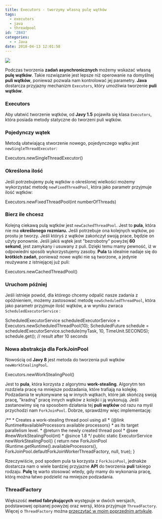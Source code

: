 ```yaml
---
title: Executors - tworzymy własną pulę wątków
tags:
  - executors
  - java
  - threadpool
id: '2843'
categories:
  - - Java
date: 2018-04-13 12:01:58
---
```


![](http://codecouple.pl/wp-content/uploads/2017/02/java-logo.png)

Podczas tworzenia **zadań asynchronicznych** możemy wskazać własną **pulę wątków**. Takie rozwiązanie jest lepsze niż operowanie na domyślnej **puli wątków**, ponieważ pozwala nam kontrolować jej parametry. **Java** dostarcza przyjazny mechanizm `Executors`, który umożliwia tworzenie **puli wątków**.
<!-- more -->
### Executors

Aby ułatwić tworzenie wątków, od **Javy 1.5** pojawiła się klasa `Executors`, która posiada metody statyczne do tworzeni puli wątków.

### Pojedynczy wątek

Metodą ułatwiającą stworzenie nowego, pojedynczego wątku jest `newSingleThreadExecutor`:

Executors.newSingleThreadExecutor()

### Określona ilość

Jeśli potrzebujemy pulę wątków o określonej wielkości możemy wykorzystać metodę `newFixedThreadPool`, która jako parametr przyjmuje ilość wątków:

Executors.newFixedThreadPool(int numberOfThreads)

### Bierz ile chcesz

Kolejną ciekawą pulą wątków jest `newCachedThreadPool`. Jest to **pula**, która nie ma **określonego rozmiaru.** Jeśli potrzebuje ona kolejnych wątków, po prostu je tworzy. Jeśli któryś z wątków zakończył swoją prace, będzie on użyty ponownie. Jeśli jakiś wątek jest "bezrobotny" powyżej **60 sekund**, jest zamykany i usuwany z puli. Dzięki temu mamy pewność, iż w odpowiedni sposób wykorzystujemy zasoby. **Pula** ta idealnie nadaje się do **krótkich zadań**, ponieważ nowe wątki nie są tworzone, a jedynie reużywane z istniejącej już puli:

Executors.newCachedThreadPool()

### Uruchom później

Jeśli istnieje powód, dla którego chcemy odpalić nasze zadania z opóźnieniem, możemy zastosować metodę `newScheduledThreadPool`, która jako parametr przyjmuje ilość wątków, a w wyniku zwraca `ScheduledExecutorService` :

ScheduledExecutorService scheduledExecutorService = Executors.newScheduledThreadPool(10);
ScheduledFuture<String> schedule = scheduledExecutorService.schedule(myTask, 10, TimeUnit.SECONDS);
schedule.get(); // result after 10 seconds

### Nowa abstrakcja dla ForkJoinPool

Nowością od **Javy 8** jest metoda do tworzenia puli wątków `newWorkStealingPool`.

Executors.newWorkStealingPool()

Jest to **pula**, która korzysta z algorytmu **work-stealing**. Algorytm ten rozdziela pracę na mniejsze podzadania, które trafiają na kolejkę. Podzadania te wykonywane są w innych wątkach, które jak skończą swoją pracę, "kradną" pracę innych wątków z kolejki i ją wykonują. Jeśli zastanowimy się na sposobem działania tej **puli wątków** od razu na myśl przychodzi nam `ForkJoinPool`. Dobrze, sprawdźmy więc implementację:

/\*\*
 \* Creates a work-stealing thread pool using all
 \* {@link Runtime#availableProcessors available processors}
 \* as its target parallelism level.
 \* @return the newly created thread pool
 \* @see #newWorkStealingPool(int)
 \* @since 1.8
 \*/
public static ExecutorService newWorkStealingPool() {
    return new ForkJoinPool
        (Runtime.getRuntime().availableProcessors(),
         ForkJoinPool.defaultForkJoinWorkerThreadFactory,
         null, true);
}

Rzeczywiście, pod spodem pula ta korzysta z `ForkJoinPool`, jednakże dostarcza nam o wiele bardziej przyjazne **API** do tworzenia **puli** takiego rodzaju. **Pulę** tę warto stosować wtedy, gdy mamy do wykonania pracę, którą można łatwo podzielić na mniejsze podzadania.

### ThreadFactory

Większość **metod fabrykujących** występuje w dwóch wersjach, podstawowej opisanej powyżej oraz wersji, która przyjmuje `ThreadFactory`. Więcej o `ThreadFactory` można [przeczytać w moim poprzednim artykule](http://codecouple.pl/2018/03/31/threadfactory-czyli-pool-n-thread-m/).